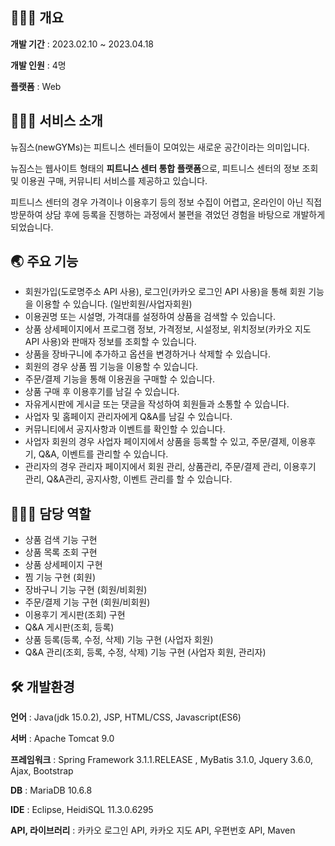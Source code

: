 ## 👩🏻‍💻 개요

**개발 기간** : 2023.02.10 ~ 2023.04.18

**개발 인원** : 4명

**플랫폼** : Web


## 🏋🏻‍♂️ 서비스 소개

뉴짐스(newGYMs)는 피트니스 센터들이 모여있는 새로운 공간이라는 의미입니다. 

뉴짐스는 웹사이트 형태의 **피트니스 센터 통합 플랫폼**으로, 피트니스 센터의 정보 조회 및 이용권 구매, 커뮤니티 서비스를 제공하고 있습니다.

피트니스 센터의 경우 가격이나 이용후기 등의 정보 수집이 어렵고, 온라인이 아닌 직접 방문하여 상담 후에 등록을 진행하는 과정에서 불편을 겪었던 경험을 바탕으로 개발하게 되었습니다.


## 🌏 주요 기능

- 회원가입(도로명주소 API 사용), 로그인(카카오 로그인 API 사용)을 통해 회원 기능을 이용할 수 있습니다. (일반회원/사업자회원)
- 이용권명 또는 시설명, 가격대를 설정하여 상품을 검색할 수 있습니다.
- 상품 상세페이지에서 프로그램 정보, 가격정보, 시설정보, 위치정보(카카오 지도 API 사용)와 판매자 정보를 조회할 수 있습니다.
- 상품을 장바구니에 추가하고 옵션을 변경하거나 삭제할 수 있습니다.
- 회원의 경우 상품 찜 기능을 이용할 수 있습니다.
- 주문/결제 기능을 통해 이용권을 구매할 수 있습니다.
- 상품 구매 후 이용후기를 남길 수 있습니다.
- 자유게시판에 게시글 또는 댓글을 작성하여 회원들과 소통할 수 있습니다.
- 사업자 및 홈페이지 관리자에게 Q&A를 남길 수 있습니다.
- 커뮤니티에서 공지사항과 이벤트를 확인할 수 있습니다.
- 사업자 회원의 경우 사업자 페이지에서 상품을 등록할 수 있고, 주문/결제, 이용후기, Q&A, 이벤트를 관리할 수 있습니다.
- 관리자의 경우 관리자 페이지에서 회원 관리, 상품관리, 주문/결제 관리, 이용후기 관리, Q&A관리, 공지사항, 이벤트 관리를 할 수 있습니다.


## 👩🏻‍💻 담당 역할

- 상품 검색 기능 구현
- 상품 목록 조회 구현
- 상품 상세페이지 구현
- 찜 기능 구현 (회원)
- 장바구니 기능 구현 (회원/비회원)
- 주문/결제 기능 구현 (회원/비회원)
- 이용후기 게시판(조회) 구현
- Q&A 게시판(조회, 등록)
- 상품 등록(등록, 수정, 삭제) 기능 구현 (사업자 회원)
- Q&A 관리(조회, 등록, 수정, 삭제) 기능 구현 (사업자 회원, 관리자)

## 🛠️ 개발환경

**언어** : Java(jdk 15.0.2), JSP, HTML/CSS, Javascript(ES6)

**서버** : Apache Tomcat 9.0

**프레임워크** : Spring Framework 3.1.1.RELEASE , MyBatis 3.1.0, Jquery 3.6.0, Ajax, Bootstrap

**DB** : MariaDB 10.6.8

**IDE** : Eclipse, HeidiSQL 11.3.0.6295

**API, 라이브러리** : 카카오 로그인 API, 카카오 지도 API, 우편번호 API, Maven
